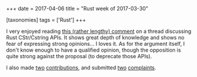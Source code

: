 +++
date = 2017-04-06
title = "Rust week of 2017-03-30"

[taxonomies]
tags = ['Rust']
+++

I very enjoyed reading [this (rather lengthy) comment] on a thread
discussing Rust CStr/Cstring APIs. It shows great depth of knowledge and
shows no fear of expressing strong opinions... I loves it. As for the
argument itself, I don't know enough to have a qualified opinion,
though the opposition is quite strong against the proposal (to deprecate
those APIs).

I also made [two][] [contributions], and submitted [two][1]
[complaints].

  [this (rather lengthy) comment]: https://internals.rust-lang.org/t/5016/38
  [two]: https://github.com/Byron/open-rs/pull/7
  [contributions]: https://github.com/azerupi/mdBook/pull/239
  [1]: https://github.com/azerupi/mdBook/issues/240
  [complaints]: https://github.com/tailhook/probor/issues/5
